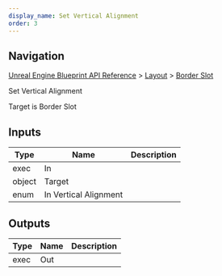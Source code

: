 ```yaml
---
display_name: Set Vertical Alignment
order: 3
---
```

## Navigation

[Unreal Engine Blueprint API Reference](https://dev.epicgames.com/documentation/en-us/unreal-engine/BlueprintAPI) > [Layout](https://dev.epicgames.com/documentation/en-us/unreal-engine/BlueprintAPI/Layout) > [Border Slot](https://dev.epicgames.com/documentation/en-us/unreal-engine/BlueprintAPI/Layout/BorderSlot)

Set Vertical Alignment

Target is Border Slot

## Inputs

| Type | Name | Description |
| --- | --- | --- |
| exec | In |  |
| object | Target |  |
| enum | In Vertical Alignment |  |

## Outputs

| Type | Name | Description |
| --- | --- | --- |
| exec | Out |  |
